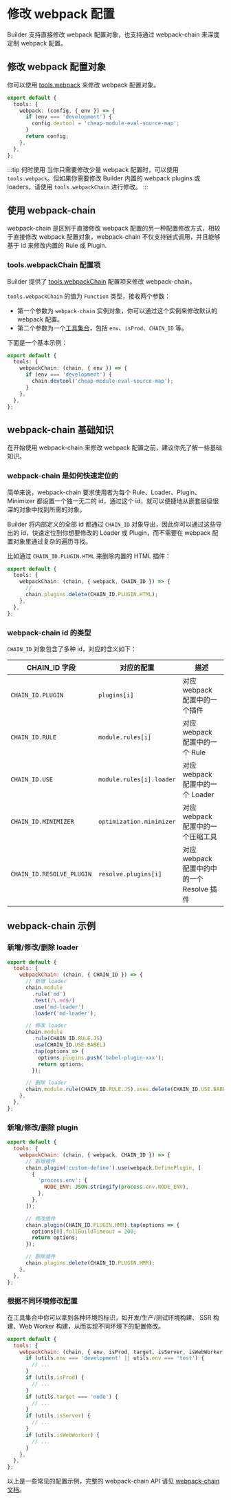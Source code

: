 # 修改 webpack 配置

Builder 支持直接修改 webpack 配置对象，也支持通过 webpack-chain 来深度定制 webpack 配置。

## 修改 webpack 配置对象

你可以使用 [tools.webpack](/zh/api/config-tools.html#tools-webpack) 来修改 webpack 配置对象。

```ts
export default {
  tools: {
    webpack: (config, { env }) => {
      if (env === 'development') {
        config.devtool = 'cheap-module-eval-source-map';
      }
      return config;
    },
  },
};
```

:::tip 何时使用
当你只需要修改少量 webpack 配置时，可以使用 `tools.webpack`。但如果你需要修改 Builder 内置的 webpack plugins 或 loaders，请使用 `tools.webpackChain` 进行修改。
:::

## 使用 webpack-chain

webpack-chain 是区别于直接修改 webpack 配置的另一种配置修改方式，相较于直接修改 webpack 配置对象，webpack-chain 不仅支持链式调用，并且能够基于 id 来修改内置的 Rule 或 Plugin.

### tools.webpackChain 配置项

Builder 提供了 [tools.webpackChain](/zh/api/config-tools.html#tools-webpackchain) 配置项来修改 webpack-chain。

`tools.webpackChain` 的值为 `Function` 类型，接收两个参数：

- 第一个参数为 `webpack-chain` 实例对象，你可以通过这个实例来修改默认的 webpack 配置。
- 第二个参数为一个[工具集合](/zh/api/config-tools.html#工具集合-2)，包括 `env`、`isProd`、`CHAIN_ID` 等。

下面是一个基本示例：

```ts
export default {
  tools: {
    webpackChain: (chain, { env }) => {
      if (env === 'development') {
        chain.devtool('cheap-module-eval-source-map');
      }
    },
  },
};
```

## webpack-chain 基础知识

在开始使用 webpack-chain 来修改 webpack 配置之前，建议你先了解一些基础知识。

### webpack-chain 是如何快速定位的

简单来说，webpack-chain 要求使用者为每个 Rule、Loader、Plugin、Minimizer 都设置一个独一无二的 id，通过这个 id，就可以便捷地从嵌套层级很深的对象中找到所需的对象。

Builder 将内部定义的全部 id 都通过 `CHAIN_ID` 对象导出，因此你可以通过这些导出的 id，快速定位到你想要修改的 Loader 或 Plugin，而不需要在 webpack 配置对象里通过复杂的遍历寻找。

比如通过 `CHAIN_ID.PLUGIN.HTML` 来删除内置的 HTML 插件：

```ts
export default {
  tools: {
    webpackChain: (chain, { webpack, CHAIN_ID }) => {
      //
      chain.plugins.delete(CHAIN_ID.PLUGIN.HTML);
    },
  },
};
```

### webpack-chain id 的类型

`CHAIN_ID` 对象包含了多种 id，对应的含义如下：

| CHAIN_ID 字段             | 对应的配置               | 描述                                       |
| ------------------------- | ------------------------ | ------------------------------------------ |
| `CHAIN_ID.PLUGIN`         | `plugins[i]`             | 对应 webpack 配置中的一个插件              |
| `CHAIN_ID.RULE`           | `module.rules[i]`        | 对应 webpack 配置中的一个 Rule             |
| `CHAIN_ID.USE`            | `module.rules[i].loader` | 对应 webpack 配置中的一个 Loader           |
| `CHAIN_ID.MINIMIZER`      | `optimization.minimizer` | 对应 webpack 配置中的一个压缩工具          |
| `CHAIN_ID.RESOLVE_PLUGIN` | `resolve.plugins[i]`     | 对应 webpack 配置中的中的一个 Resolve 插件 |

## webpack-chain 示例

### 新增/修改/删除 loader

```js
export default {
  tools: {
    webpackChain: (chain, { CHAIN_ID }) => {
      // 新增 loader
      chain.module
        .rule('md')
        .test(/\.md$/)
        .use('md-loader')
        .loader('md-loader');

      // 修改 loader
      chain.module
        .rule(CHAIN_ID.RULE.JS)
        .use(CHAIN_ID.USE.BABEL)
        .tap(options => {
          options.plugins.push('babel-plugin-xxx');
          return options;
        });

      // 删除 loader
      chain.module.rule(CHAIN_ID.RULE.JS).uses.delete(CHAIN_ID.USE.BABEL);
    },
  },
};
```

### 新增/修改/删除 plugin

```js
export default {
  tools: {
    webpackChain: (chain, { webpack, CHAIN_ID }) => {
      // 新增插件
      chain.plugin('custom-define').use(webpack.DefinePlugin, [
        {
          'process.env': {
            NODE_ENV: JSON.stringify(process.env.NODE_ENV),
          },
        },
      ]);

      // 修改插件
      chain.plugin(CHAIN_ID.PLUGIN.HMR).tap(options => {
        options[0].fullBuildTimeout = 200;
        return options;
      });

      // 删除插件
      chain.plugins.delete(CHAIN_ID.PLUGIN.HMR);
    },
  },
};
```

### 根据不同环境修改配置

在工具集合中你可以拿到各种环境的标识，如开发/生产/测试环境构建、 SSR 构建、Web Worker 构建，从而实现不同环境下的配置修改。

```js
export default {
  tools: {
    webpackChain: (chain, { env, isProd, target, isServer, isWebWorker }) => {
      if (utils.env === 'development' || utils.env === 'test') {
        // ...
      }
      if (utils.isProd) {
        // ...
      }
      if (utils.target === 'node') {
        // ...
      }
      if (utils.isServer) {
        // ...
      }
      if (utils.isWebWorker) {
        // ...
      }
    },
  },
};
```

以上是一些常见的配置示例，完整的 webpack-chain API 请见 [webpack-chain 文档](https://github.com/neutrinojs/webpack-chain)。
